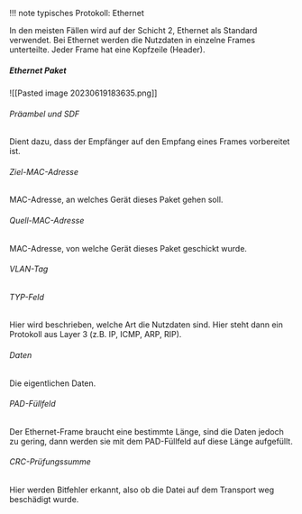 !!! note
	typisches Protokoll: Ethernet

In den meisten Fällen wird auf der Schicht 2, Ethernet als Standard verwendet. Bei Ethernet werden die Nutzdaten in einzelne Frames unterteilte. Jeder Frame hat eine Kopfzeile (Header). 
##### Ethernet Paket
![[Pasted image 20230619183635.png]]
###### Präambel und SDF
Dient dazu, dass der Empfänger auf den Empfang eines Frames vorbereitet ist.

###### Ziel-MAC-Adresse
MAC-Adresse, an welches Gerät dieses Paket gehen soll.

###### Quell-MAC-Adresse
MAC-Adresse, von welche Gerät dieses Paket geschickt wurde.

###### VLAN-Tag


###### TYP-Feld
Hier wird beschrieben, welche Art die Nutzdaten sind. Hier steht dann ein Protokoll aus Layer 3 (z.B. IP, ICMP, ARP, RIP).

###### Daten
Die eigentlichen Daten.

###### PAD-Füllfeld
Der Ethernet-Frame braucht eine bestimmte Länge, sind die Daten jedoch zu gering, dann werden sie mit dem PAD-Füllfeld auf diese Länge aufgefüllt.

###### CRC-Prüfungssumme
Hier werden Bitfehler erkannt, also ob die Datei auf dem Transport weg beschädigt wurde.
